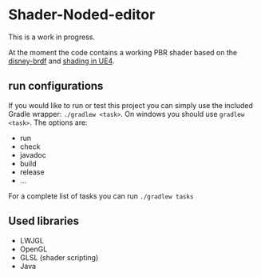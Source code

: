# Shader-Noded-editor
This is a work in progress.

At the moment the code contains a working PBR shader based on the [disney-brdf](https://disney-animation.s3.amazonaws.com/library/s2012_pbs_disney_brdf_notes_v2.pdf) and  [shading in UE4](http://blog.selfshadow.com/publications/s2013-shading-course/karis/s2013_pbs_epic_notes_v2.pdf).

## run configurations
If you would like to run or test this project you can simply
use the included Gradle wrapper: `./gradlew <task>`.
On windows you should use `gradlew <task>`. The options are:
* run
* check
* javadoc
* build
* release
* ...

For a complete list of tasks you can run `./gradlew tasks`

## Used libraries
	

 - LWJGL
 - OpenGL
 - GLSL (shader scripting)
 - Java
